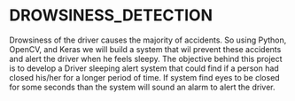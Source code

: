 # DROWSINESS_DETECTION
Drowsiness of the driver causes the majority of accidents. So using Python, OpenCV, and Keras we will build a system that wil prevent these accidents and alert the driver when he feels sleepy.
The objective behind this project is to develop a Driver sleeping alert system that could find if
a person had closed his/her for a longer period of time. If system find eyes to be closed for
some seconds than the system will sound an alarm to alert the driver.
